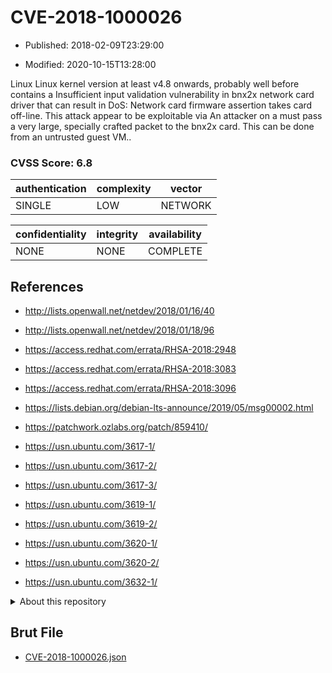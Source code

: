 # CVE-2018-1000026

- Published: 2018-02-09T23:29:00

- Modified: 2020-10-15T13:28:00

Linux Linux kernel version at least v4.8 onwards, probably well before contains a Insufficient input validation vulnerability in bnx2x network card driver that can result in DoS: Network card firmware assertion takes card off-line. This attack appear to be exploitable via An attacker on a must pass a very large, specially crafted packet to the bnx2x card. This can be done from an untrusted guest VM..

### CVSS Score: **6.8**

| authentication | complexity | vector |
| --- | --- | --- |
| SINGLE | LOW | NETWORK |

| confidentiality | integrity | availability |
| --- | --- | --- |
| NONE | NONE | COMPLETE |

## References

* http://lists.openwall.net/netdev/2018/01/16/40

* http://lists.openwall.net/netdev/2018/01/18/96

* https://access.redhat.com/errata/RHSA-2018:2948

* https://access.redhat.com/errata/RHSA-2018:3083

* https://access.redhat.com/errata/RHSA-2018:3096

* https://lists.debian.org/debian-lts-announce/2019/05/msg00002.html

* https://patchwork.ozlabs.org/patch/859410/

* https://usn.ubuntu.com/3617-1/

* https://usn.ubuntu.com/3617-2/

* https://usn.ubuntu.com/3617-3/

* https://usn.ubuntu.com/3619-1/

* https://usn.ubuntu.com/3619-2/

* https://usn.ubuntu.com/3620-1/

* https://usn.ubuntu.com/3620-2/

* https://usn.ubuntu.com/3632-1/

<details>
<summary>About this repository</summary> 

  This repository is part of the project [Live Hack CVE](https://github.com/Live-Hack-CVE). Main website can be found [www.live-hack.org](https://www.live-hack.org) 
  
  Made by [Sn0wAlice](https://github.com/Sn0wAlice) for the people that care about security and need to have a feed of the latest CVEs. Hope you enjoy it, don't forget to star the repo and follow me on [Twitter](https://twitter.com/Sn0wAlice) and [Github](https://github.com/Sn0wAlice). And that is my [personnal website](https://www.alice-snow.me/)

  - [Home Page](https://github.com/Live-Hack-CVE)
  - [Framework](https://github.com/Live-Hack-CVE/cve-framework)
  - [CVE database](https://github.com/Live-Hack-CVE/full_database)
  - [Changelog](https://github.com/Live-Hack-CVE/Changelog)
</details>

## Brut File

* [CVE-2018-1000026.json](https://raw.githubusercontent.com/Live-Hack-CVE/full_database/main/cves/2018/CVE-2018-1000026.json)

